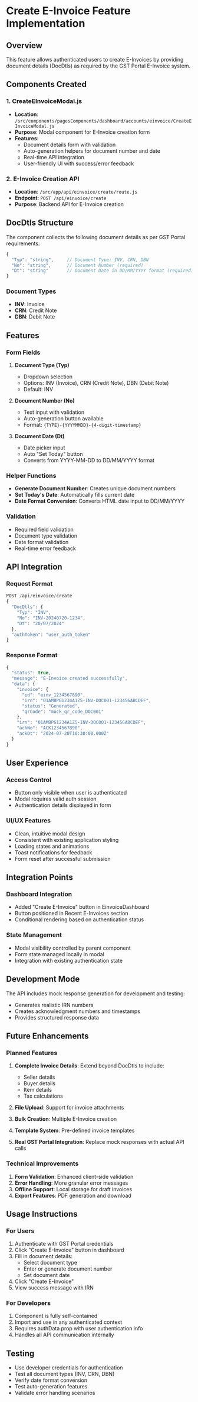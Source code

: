 # Create E-Invoice Feature Implementation

## Overview
This feature allows authenticated users to create E-Invoices by providing document details (DocDtls) as required by the GST Portal E-Invoice system.

## Components Created

### 1. CreateEInvoiceModal.js
- **Location**: `/src/components/pagesComponents/dashboard/accounts/einvoice/CreateEInvoiceModal.js`
- **Purpose**: Modal component for E-Invoice creation form
- **Features**:
  - Document details form with validation
  - Auto-generation helpers for document number and date
  - Real-time API integration
  - User-friendly UI with success/error feedback

### 2. E-Invoice Creation API
- **Location**: `/src/app/api/einvoice/create/route.js`
- **Endpoint**: `POST /api/einvoice/create`
- **Purpose**: Backend API for E-Invoice creation

## DocDtls Structure

The component collects the following document details as per GST Portal requirements:

```javascript
{
  "Typ": "string",     // Document Type: INV, CRN, DBN
  "No": "string",      // Document Number (required)
  "Dt": "string"       // Document Date in DD/MM/YYYY format (required)
}
```

### Document Types
- **INV**: Invoice
- **CRN**: Credit Note  
- **DBN**: Debit Note

## Features

### Form Fields
1. **Document Type (Typ)**
   - Dropdown selection
   - Options: INV (Invoice), CRN (Credit Note), DBN (Debit Note)
   - Default: INV

2. **Document Number (No)**
   - Text input with validation
   - Auto-generation button available
   - Format: `{TYPE}-{YYYYMMDD}-{4-digit-timestamp}`

3. **Document Date (Dt)**
   - Date picker input
   - Auto "Set Today" button
   - Converts from YYYY-MM-DD to DD/MM/YYYY format

### Helper Functions
- **Generate Document Number**: Creates unique document numbers
- **Set Today's Date**: Automatically fills current date
- **Date Format Conversion**: Converts HTML date input to DD/MM/YYYY

### Validation
- Required field validation
- Document type validation
- Date format validation
- Real-time error feedback

## API Integration

### Request Format
```javascript
POST /api/einvoice/create
{
  "DocDtls": {
    "Typ": "INV",
    "No": "INV-20240720-1234",
    "Dt": "20/07/2024"
  },
  "authToken": "user_auth_token"
}
```

### Response Format
```javascript
{
  "status": true,
  "message": "E-Invoice created successfully",
  "data": {
    "invoice": {
      "id": "einv_1234567890",
      "irn": "01AMBPG1234A1Z5-INV-DOC001-123456ABCDEF",
      "status": "Generated",
      "qrCode": "mock_qr_code_DOC001"
    },
    "irn": "01AMBPG1234A1Z5-INV-DOC001-123456ABCDEF",
    "ackNo": "ACK1234567890",
    "ackDt": "2024-07-20T10:30:00.000Z"
  }
}
```

## User Experience

### Access Control
- Button only visible when user is authenticated
- Modal requires valid auth session
- Authentication details displayed in form

### UI/UX Features
- Clean, intuitive modal design
- Consistent with existing application styling
- Loading states and animations
- Toast notifications for feedback
- Form reset after successful submission

## Integration Points

### Dashboard Integration
- Added "Create E-Invoice" button in EinvoiceDashboard
- Button positioned in Recent E-Invoices section
- Conditional rendering based on authentication status

### State Management
- Modal visibility controlled by parent component
- Form state managed locally in modal
- Integration with existing authentication state

## Development Mode
The API includes mock response generation for development and testing:
- Generates realistic IRN numbers
- Creates acknowledgment numbers and timestamps
- Provides structured response data

## Future Enhancements

### Planned Features
1. **Complete Invoice Details**: Extend beyond DocDtls to include:
   - Seller details
   - Buyer details
   - Item details
   - Tax calculations

2. **File Upload**: Support for invoice attachments

3. **Bulk Creation**: Multiple E-Invoice creation

4. **Template System**: Pre-defined invoice templates

5. **Real GST Portal Integration**: Replace mock responses with actual API calls

### Technical Improvements
1. **Form Validation**: Enhanced client-side validation
2. **Error Handling**: More granular error messages
3. **Offline Support**: Local storage for draft invoices
4. **Export Features**: PDF generation and download

## Usage Instructions

### For Users
1. Authenticate with GST Portal credentials
2. Click "Create E-Invoice" button in dashboard
3. Fill in document details:
   - Select document type
   - Enter or generate document number
   - Set document date
4. Click "Create E-Invoice"
5. View success message with IRN

### For Developers
1. Component is fully self-contained
2. Import and use in any authenticated context
3. Requires authData prop with user authentication info
4. Handles all API communication internally

## Testing
- Use developer credentials for authentication
- Test all document types (INV, CRN, DBN)
- Verify date format conversion
- Test auto-generation features
- Validate error handling scenarios
